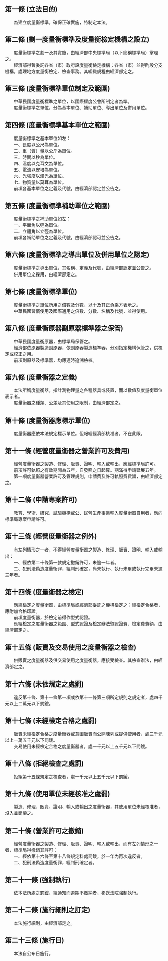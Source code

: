 第一條 (立法目的)
-----------------
　　為建立度量衡標準，確保正確實施，特制定本法。  


第二條 (劃一度量衡標準及度量衡檢定機構之設立)
---------------------------------------------
　　度量衡標準之劃一及其實施，由經濟部中央標準局（以下簡稱標準局）掌理之。  
　　經濟部得暫委託各省（市）政府設度量衡檢定機構；各省（市）並得酌設分支機構，處理地方度量衡檢定、檢查事務。其組織規程由經濟部定之。  


第三條 (度量衡標準單位制定及範圍)
---------------------------------
　　中華民國度量衡標準之單位，以國際權度公會所制定者為準。  
　　度量衡標準之單位，分為基本單位、補助單位、導出單位及併用單位。  


第四條 (度量衡標準基本單位之範圍)
---------------------------------
　　度量衡標準之基本單位如左：  
　　一、長度以公尺為單位。  
　　二、重（質）量以公斤為單位。  
　　三、時間以秒為單位。  
　　四、溫度以克耳文為單位。  
　　五、電流以安培為單位。  
　　六、光強度以燭光為單位。  
　　七、物質量以莫耳為單位。  
　　前項各基本單位之定義及代號，由經濟部認定並公告之。  


第五條 (度量衡標準補助單位之範圍)
---------------------------------
　　度量衡標準之補助單位如左：  
　　一、平面角以弳為單位。  
　　二、立體角以立弳為單位。  
　　前項各補助單位之定義及代號，由經濟部認可並公告之。  


第六條 (度量衡標準之導出單位及併用單位之認定)
---------------------------------------------
　　度量衡標準之導出單位，其名稱、定義及代號，由經濟部認定並公告之。  
　　併用單位之採用，由經濟部定之。  


第七條 (度量衡標準單位)
-----------------------
　　度量衡標準之單位所用之倍數及分數，以十及其正負乘方表示之。  
　　中華民國習慣使用及國際通用之倍數、分數、名稱及代號，並得使用。  


第八條 (度量衡原器副原器標準器之保管)
-------------------------------------
　　中華民國度量衡原器，由標準局保管之。  
　　經濟部依原器製造副原器，依副原器製造標準器，分別指定機構保管之，供檢定或校正之用。  
　　前項副原器及標準器，均應適時追溯檢校。  


第九條 (度量衡器之定義)
-----------------------
　　本法所稱度量衡器，指計測物理量之各種器具或裝置，而以數值及度量衡單位表示者。  
　　度量衡器之種類、公差及其使用之限制，由經濟部定之。  


第十條 (度量衡器應標示單位)
---------------------------
　　度量衡器應依本法規定標示單位。但報經經濟部核准者，不在此限。  


第十一條 (經營度量衡器之營業許可及費用)
---------------------------------------
　　經營度量衡器之製造、修理、販賣、證明、輸入或輸出，應經標準局許可。  
　　前項許可執照之有效期間為五年，自發照之日起算。期滿得申請延展五年。  
　　第一項度量衡器營業許可及管理規則，申請費及許可執照費費額，由經濟部定之。  


第十二條 (申請專案許可)
-----------------------
　　教育、學術、研究、試驗機構或公、民營生產事業輸入度量衡器自用者，應向標準局專案申請許可。  


第十三條 (經營度量衡器之例外)
-----------------------------
　　有左列情形之一者，不得經營度量衡器之製造、修理、販賣、證明、輸入或輸出：  
　　一、經依第二十條第一款規定撤銷許可，未逾一年者。  
　　二、犯刑法偽造度量衡罪，經判刑確定，尚未執行、執行未畢或執行完畢未逾三年者。  


第十四條 (度量衡器之檢定)
-------------------------
　　應經檢定之度量衡器，由標準局或經濟部委託之機構檢定之；經檢定合格者，應附加合格印證。  
　　前項度量衡器，於檢定前得作型式認證。  
　　應經檢定之度量衡器之範圍、型式認證及檢定辦法暨認證費、檢定費費額，由經濟部定之。  


第十五條 (販賣及交易使用之度量衡器之檢查)
-----------------------------------------
　　供販賣之度量衡器及供交易使用之度量衡器，應接受檢查。其檢查辦法，由經濟部定之。  


第十六條 (未依規定之處罰)
-------------------------
　　違反第十條、第十一條第一項或依第十一條第三項所定規則之規定者，處四千元以上二萬元以下罰鍰。  


第十七條 (未經檢定合格之處罰)
-----------------------------
　　販賣未經檢定合格之度量衡器或意圖販賣而公開陳列或提供使用者，處三千元以上一萬五千元以下罰鍰。  
　　交易使用未經檢定合格之度量衡器者，處一千元以上五千元以下罰鍰。  


第十八條 (拒絕檢查之處罰)
-------------------------
　　拒絕第十五條規定之檢查者，處一千元以上五千元以下罰鍰。  


第十九條 (使用單位未經核准之處罰)
---------------------------------
　　製造、修理、販賣、證明、輸入或輸出之度量衡器，其使用單位未經核准者，沒入並銷燬之。  


第二十條 (營業許可之撤銷)
-------------------------
　　經營度量衡器之製造、修理、販賣、證明、輸入或輸出，而有左列情形之一者，標準局得撤銷其許可：  
　　一、經依第十六條至第十八條規定科處罰鍰，於一年內再次違反者。  
　　二、犯刑法偽造度量衡罪，經判刑確定者。  


第二十一條 (強制執行)
---------------------
　　依本法所處之罰鍰，經通知而逾期不繳納者，移送法院強制執行。  


第二十二條 (施行細則之訂定)
---------------------------
　　本法施行細則，由經濟部定之。  


第二十三條 (施行日)
-------------------
　　本法自公布日施行。